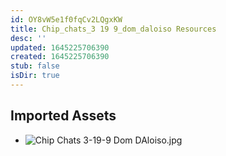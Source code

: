 ```yaml
---
id: OY8vW5e1f0fqCv2LQgxKW
title: Chip_chats_3 19 9_dom_daloiso Resources
desc: ''
updated: 1645225706390
created: 1645225706390
stub: false
isDir: true
---
```

## Imported Assets
- ![Chip Chats 3-19-9 Dom DAloiso.jpg](/assets/chip-chats-3-19-9-dom-daloiso.jpg)
